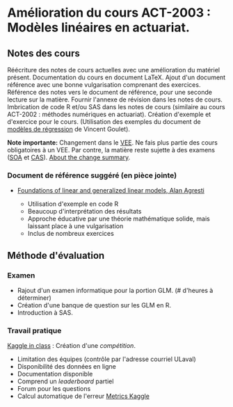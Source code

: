 # Amélioration du cours ACT-2003 : Modèles linéaires en actuariat.

## Notes des cours

Réécriture des notes de cours actuelles avec une amélioration du matériel présent. Documentation du cours en document LaTeX.
Ajout d'un document référence avec une bonne vulgarisation comprenant des exercices.
Référence des notes vers le document de référence, pour une seconde lecture sur la matière.
Fournir l'annexe de révision dans les notes de cours.
Imbrication de code R et/ou SAS dans les notes de cours (similaire au cours ACT-2002 : méthodes numériques en actuariat).
Création d'exemple et d'exercice pour le cours. (Utilisation des exemples du document de [modèles de régression](http://libre.act.ulaval.ca/fileadmin/Portail_libre/ACT-2003/Recueils%20d'exercices/exercices_methodes_statistiques.pdf) de Vincent Goulet).


**Note importante:**
Changement dans le [VEE](https://www.soa.org/curriculum-changes/new-vee-requirements/). Ne fais plus partie des cours obligatoires à un VEE. Par contre, la matière reste sujette à des examens ([SOA](https://www.soa.org/Education/General-Info/2016-asa-cera-curriculum-changes.aspx) et [CAS](http://www.casact.org/press/index.cfm?fa=viewArticle&articleID=3534)).
[About the change summary](https://www.coachingactuaries.com/2018Changes).

### Document de référence suggéré (en pièce jointe)

* [Foundations of linear and generalized linear models, Alan Agresti](http://ca.wiley.com/WileyCDA/WileyTitle/productCd-1118730038.html)

    * Utilisation d'exemple en code R
	* Beaucoup d'interprétation des résultats
	* Approche éducative par une théorie mathématique solide, mais laissant place à une vulgarisation
	* Inclus de nombreux exercices



## Méthode d'évaluation
### Examen
* Rajout d'un examen informatique pour la portion GLM. (# d'heures à déterminer)
* Création d'une banque de question sur les GLM en R.
* Introduction à SAS.


### Travail pratique
[Kaggle in class](https://inclass.kaggle.com) : Création d'une *compétition*.

* Limitation des équipes (contrôle par l'adresse courriel ULaval)
* Disponibilité des données en ligne
* Documentation disponible
* Comprend un *leaderboard* partiel
* Forum pour les questions
* Calcul automatique de l'erreur [Metrics Kaggle](https://www.kaggle.com/wiki/Metrics)

